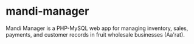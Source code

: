 # mandi-manager
Mandi Manager is a PHP-MySQL web app for managing inventory, sales, payments, and customer records in fruit  wholesale businesses (Aa'rat).
